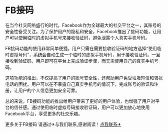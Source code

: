 # FB接码

在当今社交网络盛行的时代，Facebook作为全球最大的社交平台之一，其账号的安全性备受关注。为了保护用户的隐私和安全，Facebook推出了接码功能，让用户可以使用临时的虚拟手机号来接收验证码，避免泄露个人真实手机号码。

FB接码功能的使用非常简单便捷。用户只需在需要接收验证码的地方选择“使用临时虚拟号码”，系统会自动生成一个临时的虚拟手机号码，用于接收验证码。一旦接收到验证码，用户即可在平台上完成验证步骤，而无需使用自己的真实手机号码。

这项功能的推出，不仅提高了用户的账号安全性，还帮助用户免受垃圾短信和骚扰电话的困扰。用户可以在不暴露自己真实手机号的情况下，完成账号的验证和注册，让用户的个人信息更加安全可靠。

总的来说，FB接码功能的推出给用户带来了更好的用户体验，也增强了用户对平台的信任感。通过使用临时虚拟号码接收验证码，用户可以更加放心地使用Facebook平台，享受更多的社交乐趣。

更多关于FB接码 请通过✈与我们联系,感谢阅读！[点我联系✈](https://img.k02.cc)